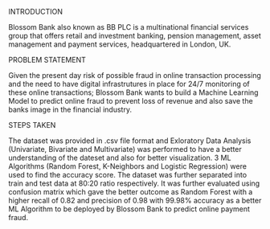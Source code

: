 INTRODUCTION

Blossom Bank also known as BB PLC is a multinational financial services group that offers retail and investment banking, pension management, asset management and payment services, headquartered in London, UK.

PROBLEM STATEMENT

Given the present day risk of possible fraud in online transaction processing and the need to have digital infrastrutures in place for 24/7 monitoring of these online transactions; Blossom Bank wants to build a Machine Learning Model to predict online fraud to prevent loss of revenue and also save the banks image in the financial industry.

STEPS TAKEN

The dataset was provided in .csv file format and Exloratory Data Analysis (Univariate, Bivariate and Multivariate) was performed to have a better understanding of the dateset and also for better visualization. 3 ML Algorithms (Random Forest, K-Neighbors and Logistic Regression) were used to find the accuracy score. The dataset was further separated into train and test data at 80:20 ratio respectively. It was further evaluated using confusion matrix which gave the better outcome as Random Forest with a higher recall of 0.82 and precision of 0.98 with 99.98% accuracy as a better ML Algorithm to be deployed by Blossom Bank to predict online payment fraud.
